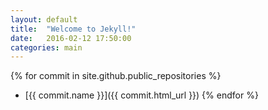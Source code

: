 ```yaml
---
layout: default
title:  "Welcome to Jekyll!"
date:   2016-02-12 17:50:00
categories: main
---
```


{% for commit in site.github.public_repositories %}
  * [{{ commit.name }}]({{ commit.html_url }})
{% endfor %}

